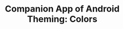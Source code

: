 ---
title: "Companion App of Android Theming: Colors"
subtitle: 
image: "../../blog/2020/theme-colors/imgs/app-widgets.jpg"
link: https://github.com/HugoMatilla/Android-Design-System-and-Theming-Colors
buttonTitle: VISIT PROJECT
priority: 10
badges: [android]
categories: [open]
---